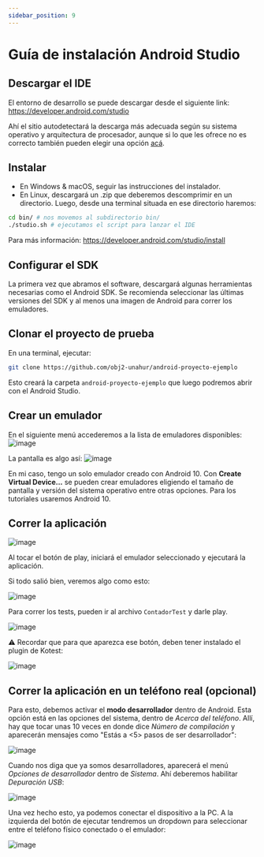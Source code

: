 ```yaml
---
sidebar_position: 9
---
```


# Guía de instalación Android Studio

## Descargar el IDE

El entorno de desarrollo se puede descargar desde el siguiente link:
https://developer.android.com/studio

Ahí el sitio autodetectará la descarga más adecuada según su sistema operativo y arquitectura de procesador, aunque si lo que les ofrece no es correcto también pueden elegir una opción [acá](https://developer.android.com/studio#downloads).

## Instalar

- En Windows & macOS, seguir las instrucciones del instalador.
- En Linux, descargará un .zip que deberemos descomprimir en un directorio. Luego, desde una terminal situada en ese directorio haremos:

```bash
cd bin/ # nos movemos al subdirectorio bin/
./studio.sh # ejecutamos el script para lanzar el IDE
```

Para más información: https://developer.android.com/studio/install

## Configurar el SDK

La primera vez que abramos el software, descargará algunas herramientas necesarias como el Android SDK. Se recomienda seleccionar las últimas versiones del SDK y al menos una imagen de Android para correr los emuladores.

## Clonar el proyecto de prueba

En una terminal, ejecutar:

```bash
git clone https://github.com/obj2-unahur/android-proyecto-ejemplo
```

Esto creará la carpeta `android-proyecto-ejemplo` que luego podremos abrir con el Android Studio.

## Crear un emulador

En el siguiente menú accederemos a la lista de emuladores disponibles:
![image](https://user-images.githubusercontent.com/1631752/110283953-bc537800-7fbf-11eb-840e-2c8b746b79cc.png)

La pantalla es algo así:
![image](https://user-images.githubusercontent.com/1631752/110283992-d5f4bf80-7fbf-11eb-8ba1-a5295087ebf6.png)

En mi caso, tengo un solo emulador creado con Android 10. Con **Create Virtual Device...** se pueden crear emuladores eligiendo el tamaño de pantalla y versión del sistema operativo entre otras opciones. Para los tutoriales usaremos Android 10.

## Correr la aplicación

![image](https://user-images.githubusercontent.com/1631752/110284261-4a2f6300-7fc0-11eb-8a72-4f7e2867acb2.png)

Al tocar el botón de play, iniciará el emulador seleccionado y ejecutará la aplicación.

Si todo salió bien, veremos algo como esto:

![image](https://user-images.githubusercontent.com/1631752/110284319-63d0aa80-7fc0-11eb-8c6f-17291184b49d.png)

Para correr los tests, pueden ir al archivo `ContadorTest` y darle play.

![image](https://user-images.githubusercontent.com/1631752/110284438-967aa300-7fc0-11eb-8b35-07e4d0433e24.png)

:warning: Recordar que para que aparezca ese botón, deben tener instalado el plugin de Kotest:

![image](https://user-images.githubusercontent.com/1631752/110284531-b6aa6200-7fc0-11eb-9dec-b6a86acab903.png)

## Correr la aplicación en un teléfono real (opcional)

Para esto, debemos activar el **modo desarrollador** dentro de Android. Esta opción está en las opciones del sistema, dentro de _Acerca del teléfono_. Allí, hay que tocar unas 10 veces en donde dice _Número de compilación_ y aparecerán mensajes como "Estás a <5> pasos de ser desarrollador":

![image](https://user-images.githubusercontent.com/1631752/110411001-8a4a2080-8068-11eb-8b39-b6fadf976eb4.png)

Cuando nos diga que ya somos desarrolladores, aparecerá el menú _Opciones de desarrollador_ dentro de _Sistema_. Ahí deberemos habilitar _Depuración USB_:

![image](https://user-images.githubusercontent.com/1631752/110411585-9682ad80-8069-11eb-929e-aadc4f7dfce0.png)

Una vez hecho esto, ya podemos conectar el dispositivo a la PC. A la izquierda del botón de ejecutar tendremos un dropdown para seleccionar entre el teléfono físico conectado o el emulador:

![image](https://user-images.githubusercontent.com/1631752/110411771-dfd2fd00-8069-11eb-9657-eaf329c9f4e3.png)
